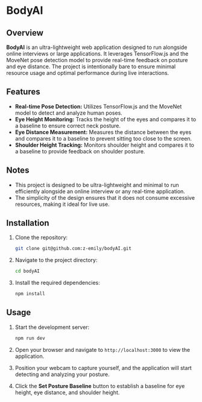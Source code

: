 
# BodyAI

## Overview

**BodyAI** is an ultra-lightweight web application designed to run alongside online interviews or large applications. It leverages TensorFlow.js and the MoveNet pose detection model to provide real-time feedback on posture and eye distance. The project is intentionally bare to ensure minimal resource usage and optimal performance during live interactions.

## Features

- **Real-time Pose Detection:** Utilizes TensorFlow.js and the MoveNet model to detect and analyze human poses.
- **Eye Height Monitoring:** Tracks the height of the eyes and compares it to a baseline to ensure correct neck posture.
- **Eye Distance Measurement:** Measures the distance between the eyes and compares it to a baseline to prevent sitting too close to the screen.
- **Shoulder Height Tracking:** Monitors shoulder height and compares it to a baseline to provide feedback on shoulder posture.

## Notes

- This project is designed to be ultra-lightweight and minimal to run efficiently alongside an online interview or any real-time application.
- The simplicity of the design ensures that it does not consume excessive resources, making it ideal for live use.

## Installation

1. Clone the repository:

    ```bash
    git clone git@github.com:z-emily/bodyAI.git
    ```

2. Navigate to the project directory:

    ```bash
    cd bodyAI
    ```

3. Install the required dependencies:

    ```bash
    npm install
    ```

## Usage

1. Start the development server:

    ```bash
    npm run dev
    ```

2. Open your browser and navigate to `http://localhost:3000` to view the application.

3. Position your webcam to capture yourself, and the application will start detecting and analyzing your posture.

4. Click the **Set Posture Baseline** button to establish a baseline for eye height, eye distance, and shoulder height.